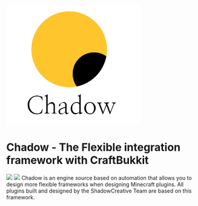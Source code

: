 ![](resource/logo.png)
# Chadow - The Flexible integration framework with CraftBukkit
![](https://img.shields.io/badge/Licence-MIT-ff69b4.svg) ![](https://img.shields.io/badge/documention-up%20to%20date-brightgreen.svg)
Chadow is an engine source based on automation that allows you to design more flexible frameworks when designing Minecraft plugins. All plugins built and designed by the ShadowCreative Team are based on this framework.

